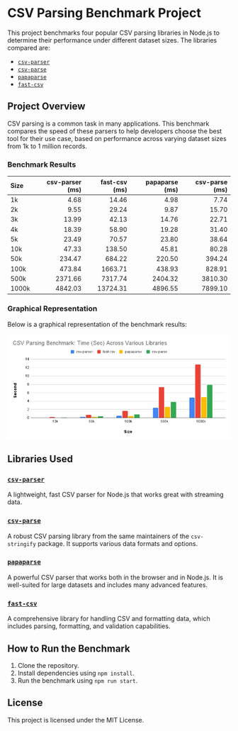 # CSV Parsing Benchmark Project

This project benchmarks four popular CSV parsing libraries in Node.js to determine their performance under different dataset sizes. The libraries compared are:

- [`csv-parser`](https://www.npmjs.com/package/csv-parser)
- [`csv-parse`](https://www.npmjs.com/package/csv-parse)
- [`papaparse`](https://www.npmjs.com/package/papaparse)
- [`fast-csv`](https://www.npmjs.com/package/fast-csv)

## Project Overview

CSV parsing is a common task in many applications. This benchmark compares the speed of these parsers to help developers choose the best tool for their use case, based on performance across varying dataset sizes from 1k to 1 million records.

### Benchmark Results

| Size  | csv-parser (ms) | fast-csv (ms) | papaparse (ms) | csv-parse (ms) |
|:------|----------------:|--------------:|---------------:|---------------:|
| 1k    | 4.68            | 14.46         | 4.98           | 7.74           |
| 2k    | 9.55            | 29.24         | 9.87           | 15.70          |
| 3k    | 13.99           | 42.13         | 14.76          | 22.71          |
| 4k    | 18.39           | 58.90         | 19.28          | 31.40          |
| 5k    | 23.49           | 70.57         | 23.80          | 38.64          |
| 10k   | 47.33           | 138.50        | 45.81          | 80.28          |
| 50k   | 234.47          | 684.22        | 220.50         | 394.24         |
| 100k  | 473.84          | 1663.71       | 438.93         | 828.91         |
| 500k  | 2371.66         | 7317.74       | 2404.32        | 3810.30        |
| 1000k | 4842.03         | 13724.31      | 4896.55        | 7899.10        |

### Graphical Representation

Below is a graphical representation of the benchmark results:

![Benchmark Graph](./assets/csv-benchmark-graph.png)

## Libraries Used

### [`csv-parser`](https://www.npmjs.com/package/csv-parser)
A lightweight, fast CSV parser for Node.js that works great with streaming data.

### [`csv-parse`](https://www.npmjs.com/package/csv-parse)
A robust CSV parsing library from the same maintainers of the `csv-stringify` package. It supports various data formats and options.

### [`papaparse`](https://www.npmjs.com/package/papaparse)
A powerful CSV parser that works both in the browser and in Node.js. It is well-suited for large datasets and includes many advanced features.

### [`fast-csv`](https://www.npmjs.com/package/fast-csv)
A comprehensive library for handling CSV and formatting data, which includes parsing, formatting, and validation capabilities.

## How to Run the Benchmark

1. Clone the repository.
2. Install dependencies using `npm install`.
3. Run the benchmark using `npm run start`.

## License

This project is licensed under the MIT License.